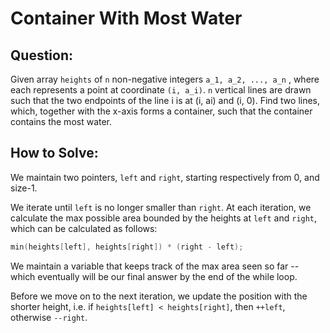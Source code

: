 # Container With Most Water

## Question:
Given array `heights` of `n` non-negative integers `a_1, a_2, ..., a_n` , where each
represents a point at coordinate `(i, a_i)`. `n` vertical lines are
drawn such that the two endpoints of the line i is at (i, ai) and (i,
0). Find two lines, which, together with the x-axis forms a container,
such that the container contains the most water.

## How to Solve:
We maintain two pointers, `left` and `right`, starting respectively
from 0, and size-1.

We iterate until `left` is no longer smaller than `right`. At each
iteration, we calculate the max possible area bounded by the heights
at `left` and `right`, which can be calculated as follows:

```cpp
min(heights[left], heights[right]) * (right - left);
```

We maintain a variable that keeps track of the max area seen so far --
which eventually will be our final answer by the end of the while
loop.

Before we move on to the next iteration, we update the position with
the shorter height, i.e. if `heights[left] < heights[right]`, then
`++left`, otherwise `--right`.
